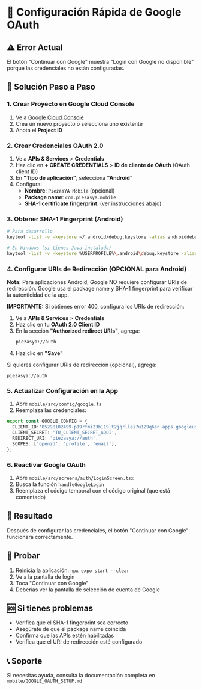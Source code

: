 # 🚀 Configuración Rápida de Google OAuth

## ⚠️ Error Actual
El botón "Continuar con Google" muestra "Login con Google no disponible" porque las credenciales no están configuradas.

## 🔧 Solución Paso a Paso

### 1. Crear Proyecto en Google Cloud Console
1. Ve a [Google Cloud Console](https://console.cloud.google.com/)
2. Crea un nuevo proyecto o selecciona uno existente
3. Anota el **Project ID**

### 2. Crear Credenciales OAuth 2.0
1. Ve a **APIs & Services** > **Credentials**
2. Haz clic en **+ CREATE CREDENTIALS** > **ID de cliente de OAuth** (OAuth client ID)
3. En **"Tipo de aplicación"**, selecciona **"Android"**
4. Configura:
   - **Nombre**: `PiezasYA Mobile` (opcional)
   - **Package name**: `com.piezasya.mobile`
   - **SHA-1 certificate fingerprint**: (ver instrucciones abajo)

### 3. Obtener SHA-1 Fingerprint (Android)
```bash
# Para desarrollo
keytool -list -v -keystore ~/.android/debug.keystore -alias androiddebugkey -storepass android -keypass android

# En Windows (si tienes Java instalado)
keytool -list -v -keystore %USERPROFILE%\.android\debug.keystore -alias androiddebugkey -storepass android -keypass android
```

### 4. Configurar URIs de Redirección (OPCIONAL para Android)
**Nota:** Para aplicaciones Android, Google NO requiere configurar URIs de redirección.
Google usa el package name y SHA-1 fingerprint para verificar la autenticidad de la app.

**IMPORTANTE:** Si obtienes error 400, configura los URIs de redirección:

1. Ve a **APIs & Services** > **Credentials**
2. Haz clic en tu **OAuth 2.0 Client ID**
3. En la sección **"Authorized redirect URIs"**, agrega:
   ```
   piezasya://auth
   ```
4. Haz clic en **"Save"**

Si quieres configurar URIs de redirección (opcional), agrega:
```
piezasya://auth
```

### 5. Actualizar Configuración en la App
1. Abre `mobile/src/config/google.ts`
2. Reemplaza las credenciales:

```typescript
export const GOOGLE_CONFIG = {
  CLIENT_ID:'85298102499-p19rfmi23b119lt2jqrllei7u129q6en.apps.googleusercontent.com', // Ejemplo: 123456789-abcdef.apps.googleusercontent.com
  CLIENT_SECRET: 'TU_CLIENT_SECRET_AQUI',
  REDIRECT_URI: 'piezasya://auth',
  SCOPES: ['openid', 'profile', 'email'],
};
```

### 6. Reactivar Google OAuth
1. Abre `mobile/src/screens/auth/LoginScreen.tsx`
2. Busca la función `handleGoogleLogin`
3. Reemplaza el código temporal con el código original (que está comentado)

## 🎯 Resultado
Después de configurar las credenciales, el botón "Continuar con Google" funcionará correctamente.

## 📱 Probar
1. Reinicia la aplicación: `npx expo start --clear`
2. Ve a la pantalla de login
3. Toca "Continuar con Google"
4. Deberías ver la pantalla de selección de cuenta de Google

## 🆘 Si tienes problemas
- Verifica que el SHA-1 fingerprint sea correcto
- Asegúrate de que el package name coincida
- Confirma que las APIs estén habilitadas
- Verifica que el URI de redirección esté configurado

## 📞 Soporte
Si necesitas ayuda, consulta la documentación completa en `mobile/GOOGLE_OAUTH_SETUP.md`
